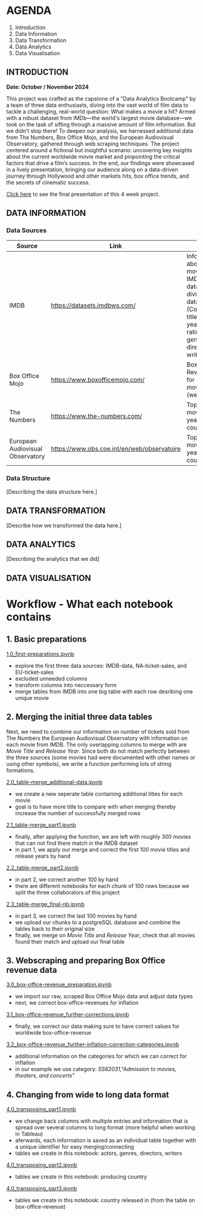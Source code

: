 # AGENDA
1. Introduction
2. Data Information
3. Data Transformation
4. Data Analytics
5. Data Visualisation

## INTRODUCTION
**Date: October / November 2024**

This project was crafted as the capstone of a "Data Analytics Bootcamp" by a team of three data enthusiasts, diving into the vast world of film data to tackle a challenging, real-world question: What makes a movie a hit?
Armed with a robust dataset from IMDb—the world's largest movie database—we took on the task of sifting through a massive amount of film information. But we didn’t stop there! To deepen our analysis, we harnessed additional data from The Numbers, Box Office Mojo, and the European Audiovisual Observatory, gathered through web scraping techniques.
The project centered around a fictional but insightful scenario: uncovering key insights about the current worldwide movie market and pinpointing the critical factors that drive a film’s success. In the end, our findings were showcased in a lively presentation, bringing our audience along on a data-driven journey through Hollywood and other markets hits, box office trends, and the secrets of cinematic success.

[Click here](https://youtu.be/wkeVFN3-ecQ) to see the final presentation of this 4 week project.

## DATA INFORMATION
### Data Sources
Source | Link | Data
-------- | -------- | --------
IMDB | https://datasets.imdbws.com/ | Information about every movie in the IMDB database, divided into 7 datasets (Cointaining title, release year, runtime, ratings, genre, actors, directors, writers)
Box Office Mojo | https://www.boxofficemojo.com/ | Box Office Revenue data for every movie (webscraped)
The Numbers | https://www.the-numbers.com/ | Top 200 movies per year for NA countries
European Audiovisual Observatory | https://www.obs.coe.int/en/web/observatoire | Top 200 movies per year for EU countries


### Data Structure
[Describing the data structure here.]

## DATA TRANSFORMATION
[Describe how we transformed the data here.]

## DATA ANALYTICS
[Describing the analytics that we did]

## DATA VISUALISATION

# Workflow - What each notebook contains

## 1. Basic preparations

[1.0_first-preparations.ipynb](1.0_first-preparations.ipynb)
- explore the first three data sources: IMDB-data, NA-ticket-sales, and EU-ticket-sales
- excluded unneeded columns
- transform columns into neccessary form
- merge tables from IMDB into one big table with each row desribing one unique movie

## 2. Merging the initial three data tables

Next, we need to combine our information on number of tickets sold from The Numbers the European Audiovisual Observatory with information on each movie from IMDB. 
The only overlapping columns to merge with are _Movie Title_ and _Release Year_. Since both do not match perfectly between the three sources 
(some movies had were documented with other names or using other symbols), we write a function performing lots of string formations. 

[2.0_table-merge_additional-data.ipynb](2.0_table-merge_additional-data.ipynb)
- we create a new seperate table containing additional titles for each movie
- goal is to have more title to compare with when merging thereby increase the number of successfully merged rows

[2.1_table-merge_part1.ipynb](2.1_table-merge_part1.ipynb)
- finally, after applying the function, we are left with roughly 300 movies that can not find there match in the IMDB dataset
- in part 1, we apply our merge and correct the first 100 movie titles and release years by hand

[2.2_table-merge_part2.ipynb](2.2_table-merge_part2.ipynb)
- in part 2, we correct another 100 by hand
- there are different notebooks for each chunk of 100 rows because we split the three collaborators of this project

[2.3_table-merge_final-nb.ipynb](2.3_table-merge_final-nb.ipynb)
- in part 3, we correct the last 100 movies by hand
- we upload our chunks to a postgreSQL database and combine the tables back to their original size
- finally, we merge on _Movie Title_ and _Release Year_, check that all movies found their match and upload our final table

## 3. Webscraping and preparing Box Office revenue data

[3.0_box-office-revenue_preparation.ipynb](3.0_box-office-revenue_preparation.ipynb)
- we import our raw, scraped Box Office Mojo data and adjust data types
- next, we correct box-office-revenues for inflation

[3.1_box-office-revenue_further-corrections.ipynb](3.1_box-office-revenue_further-corrections.ipynb)
- finally, we correct our data making sure to have correct values for worldwide box-office-revenue

[3.2_box-office-revenue_further-inflation-correction-categories.ipynb](3.2_box-office-revenue_further-inflation-correction-categories.ipynb)
- additional information on the categories for which we can correct for inflation
- in our example we use category: _SS62031,"Admission to movies, theaters, and concerts"_


## 4. Changing from wide to long data format

[4.0_transposing_part1.ipynb](4.0_transposing_part1.ipynb)
- we change back columns with multiple entries and information that is spread over several columns to long format (more helpful when working in Tableau)
- aferwards, each information is saved as an individual table together with a unique identifier for easy merging/connecting
- tables we create in this notebook: actors, genres, directors, writers

[4.0_transposing_part2.ipynb](4.0_transposing_part2.ipynb)
- tables we create in this notebook: producing country

[4.0_transposing_part3.ipynb](4.0_transposing_part3.ipynb)
- tables we create in this notebook: country released in (from the table on box-office-revenue)
